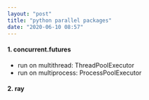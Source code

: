 ```yaml
---
layout: "post"
title: "python parallel packages"
date: "2020-06-10 08:57"
---
```




#### 1. concurrent.futures

- run on multithread: ThreadPoolExecutor
- run on multiprocess: ProcessPoolExecutor

#### 2. ray
